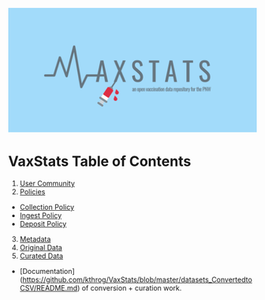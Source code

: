 ![VaxStats logo with accompanying text 'an open vaccination data repository for the PNW'][logo]

# VaxStats Table of Contents
1. [User Community](https://github.com/kthrog/VaxStats/tree/master/protocolReport/userCommunity)
2. [Policies](https://github.com/kthrog/VaxStats/tree/master/protocolReport/policies)
- [Collection Policy](https://github.com/kthrog/VaxStats/blob/master/protocolReport/policies/collectionPolicy.md)
- [Ingest Policy](https://github.com/kthrog/VaxStats/blob/master/protocolReport/policies/ingestPolicy.md)
- [Deposit Policy](https://github.com/kthrog/VaxStats/blob/master/protocolReport/policies/depositPolicy.md)
3. [Metadata](https://github.com/kthrog/VaxStats/tree/master/protocolReport/metadata)
4. [Original Data](https://github.com/kthrog/VaxStats/tree/master/datasets_OriginalFromSource)
5. [Curated Data](https://github.com/kthrog/VaxStats/tree/master/datasets_ConvertedtoCSV)
- [Documentation] (https://github.com/kthrog/VaxStats/blob/master/datasets_ConvertedtoCSV/README.md) of conversion + curation work. 










[logo]: https://github.com/kthrog/VaxStats/blob/master/protocolReport/misc/VaxStats-logo-repo.png
